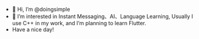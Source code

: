 - 👋 Hi, I’m @doingsimple
- 👀 I’m interested in Instant Messaging、AI、Language Learning,
     Usually I use C++ in my work, and I’m planning to learn Flutter.
-    Have a nice day!

<!---
doingsimple/doingsimple is a ✨ special ✨ repository because its `README.md` (this file) appears on your GitHub profile.
You can click the Preview link to take a look at your changes.
--->
